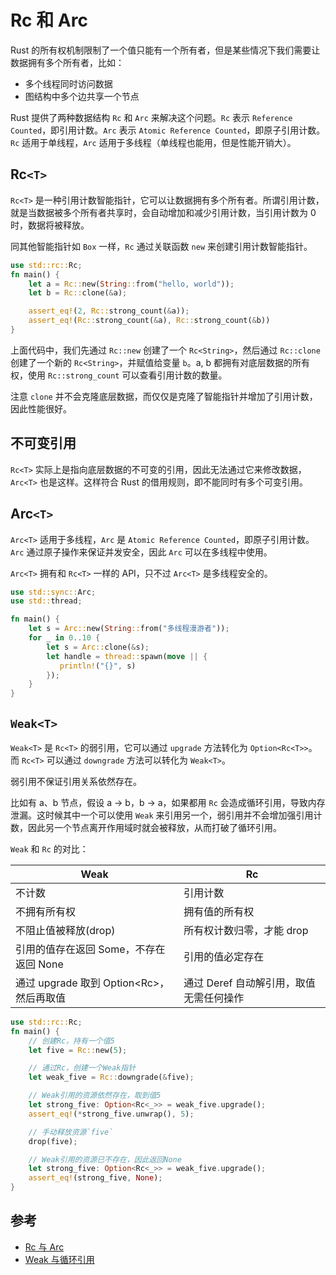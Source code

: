 # Rc 和 Arc

Rust 的所有权机制限制了一个值只能有一个所有者，但是某些情况下我们需要让数据拥有多个所有者，比如：

- 多个线程同时访问数据
- 图结构中多个边共享一个节点

Rust 提供了两种数据结构 `Rc` 和 `Arc` 来解决这个问题。`Rc` 表示 `Reference Counted`，即引用计数。`Arc` 表示 `Atomic Reference Counted`，即原子引用计数。`Rc` 适用于单线程，`Arc` 适用于多线程（单线程也能用，但是性能开销大）。

## Rc`<T>`

`Rc<T>` 是一种引用计数智能指针，它可以让数据拥有多个所有者。所谓引用计数，就是当数据被多个所有者共享时，会自动增加和减少引用计数，当引用计数为 0 时，数据将被释放。

同其他智能指针如 `Box` 一样，`Rc` 通过关联函数 `new` 来创建引用计数智能指针。

```rust
use std::rc::Rc;
fn main() {
    let a = Rc::new(String::from("hello, world"));
    let b = Rc::clone(&a);

    assert_eq!(2, Rc::strong_count(&a));
    assert_eq!(Rc::strong_count(&a), Rc::strong_count(&b))
}
```

上面代码中，我们先通过 `Rc::new` 创建了一个 `Rc<String>`，然后通过 `Rc::clone` 创建了一个新的 `Rc<String>`，并赋值给变量 `b`。a, b 都拥有对底层数据的所有权，使用 `Rc::strong_count` 可以查看引用计数的数量。

注意 `clone` 并不会克隆底层数据，而仅仅是克隆了智能指针并增加了引用计数，因此性能很好。

## 不可变引用

`Rc<T>` 实际上是指向底层数据的不可变的引用，因此无法通过它来修改数据，`Arc<T>` 也是这样。这样符合 Rust 的借用规则，即不能同时有多个可变引用。

## Arc`<T>`

`Arc<T>` 适用于多线程，`Arc` 是 `Atomic Reference Counted`，即原子引用计数。`Arc` 通过原子操作来保证并发安全，因此 `Arc` 可以在多线程中使用。

`Arc<T>` 拥有和 `Rc<T>` 一样的 API，只不过 `Arc<T>` 是多线程安全的。

```rust
use std::sync::Arc;
use std::thread;

fn main() {
    let s = Arc::new(String::from("多线程漫游者"));
    for _ in 0..10 {
        let s = Arc::clone(&s);
        let handle = thread::spawn(move || {
           println!("{}", s)
        });
    }
}
```

## `Weak<T>`

`Weak<T>` 是 `Rc<T>` 的弱引用，它可以通过 `upgrade` 方法转化为 `Option<Rc<T>>`。而 `Rc<T>` 可以通过 `downgrade` 方法可以转化为 `Weak<T>`。

弱引用不保证引用关系依然存在。

比如有 a、b 节点，假设 a -> b，b -> a，如果都用 `Rc` 会造成循环引用，导致内存泄漏。这时候其中一个可以使用 `Weak` 来引用另一个，弱引用并不会增加强引用计数，因此另一个节点离开作用域时就会被释放，从而打破了循环引用。

`Weak` 和 `Rc` 的对比：

| Weak                                        | Rc                                      |
| ------------------------------------------- | --------------------------------------- |
| 不计数                                      | 引用计数                                |
| 不拥有所有权                                | 拥有值的所有权                          |
| 不阻止值被释放(drop)                        | 所有权计数归零，才能 drop               |
| 引用的值存在返回 Some，不存在返回 None      | 引用的值必定存在                        |
| 通过 upgrade 取到 Option<Rc<T>>，然后再取值 | 通过 Deref 自动解引用，取值无需任何操作 |

```rust
use std::rc::Rc;
fn main() {
    // 创建Rc，持有一个值5
    let five = Rc::new(5);

    // 通过Rc，创建一个Weak指针
    let weak_five = Rc::downgrade(&five);

    // Weak引用的资源依然存在，取到值5
    let strong_five: Option<Rc<_>> = weak_five.upgrade();
    assert_eq!(*strong_five.unwrap(), 5);

    // 手动释放资源`five`
    drop(five);

    // Weak引用的资源已不存在，因此返回None
    let strong_five: Option<Rc<_>> = weak_five.upgrade();
    assert_eq!(strong_five, None);
}
```

## 参考

- [Rc 与 Arc](https://course.rs/advance/smart-pointer/rc-arc.html)
- [Weak 与循环引用](https://course.rs/advance/circle-self-ref/circle-reference.html)
